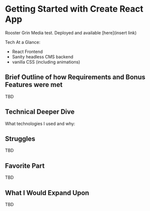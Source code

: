 # Getting Started with Create React App

Rooster Grin Media test. Deployed and available [here](insert link)

Tech At a Glance:

- React Frontend
- Sanity headless CMS backend
- vanilla CSS (including animations)

## Brief Outline of how Requirements and Bonus Features were met

TBD

## Technical Deeper Dive

What technologies I used and why:

## Struggles

TBD

## Favorite Part

TBD

## What I Would Expand Upon

TBD
